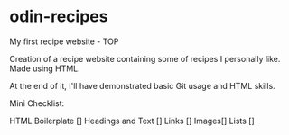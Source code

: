 # odin-recipes
My first recipe website - TOP

Creation of a recipe website containing some of recipes I personally like. Made using HTML.

At the end of it, I'll have demonstrated basic Git usage and HTML skills.

Mini Checklist:

HTML Boilerplate []
Headings and Text []
Links []
Images[]
Lists []
